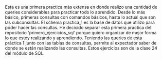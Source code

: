 Esta es una primera practica más extensa en donde realizo una cantidad de queries considerables para practicar todo lo aprendido.
Desde lo más básico, primeras consultas con comandos básicos, hasta lo actual que son las subconsultas.
El schema practica_1 es la base de datos que utilizo para poder hacer las consultas. 
He decicido separar esta primera practica del repositorio 'primero_ejercicios_sql' porque quiero organizar de mejor forma lo que estoy realizando y aprendiendo.
Teniendo las queries de esta práctica 1 junto con las tablas de consultas, permite al expectador saber de donde se están realizando las consultas.
Estos ejercicios son de la clase 24 del módulo de SQL.
